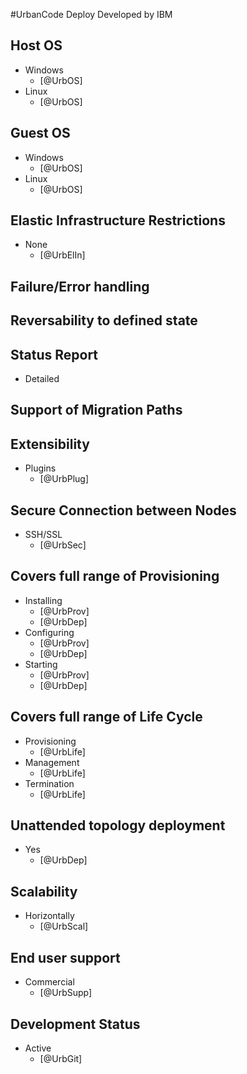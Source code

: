 #UrbanCode Deploy
Developed by IBM

## Host OS
- Windows
    - [@UrbOS]
- Linux
    - [@UrbOS]

## Guest OS
- Windows
    - [@UrbOS]
- Linux
    - [@UrbOS]

## Elastic Infrastructure Restrictions
- None
    - [@UrbElIn]

## Failure/Error handling

## Reversability to defined state

## Status Report
- Detailed

## Support of Migration Paths

## Extensibility
- Plugins
    - [@UrbPlug]

## Secure Connection between Nodes
- SSH/SSL
    - [@UrbSec]

## Covers full range of Provisioning
- Installing
    - [@UrbProv]
    - [@UrbDep] 
- Configuring
    - [@UrbProv]
    - [@UrbDep] 
- Starting
    - [@UrbProv]
    - [@UrbDep] 

## Covers full range of Life Cycle
- Provisioning
    - [@UrbLife]
- Management
    - [@UrbLife]
- Termination
    - [@UrbLife]

## Unattended topology deployment
- Yes
    - [@UrbDep]

## Scalability
- Horizontally
    - [@UrbScal]

## End user support
- Commercial
    - [@UrbSupp]

## Development Status
- Active
    - [@UrbGit]
